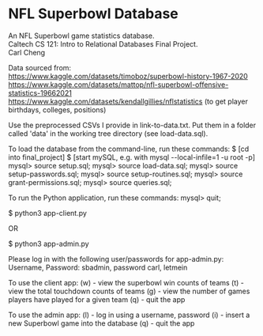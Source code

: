 # NFL Superbowl Database
An NFL Superbowl game statistics database.  
Caltech CS 121: Intro to Relational Databases Final Project.  
Carl Cheng  

Data sourced from:  
https://www.kaggle.com/datasets/timoboz/superbowl-history-1967-2020  
https://www.kaggle.com/datasets/mattop/nfl-superbowl-offensive-statistics-19662021  
https://www.kaggle.com/datasets/kendallgillies/nflstatistics (to get player birthdays, colleges, positions)  

Use the preprocessed CSVs I provide in link-to-data.txt. Put them in a folder called 'data' in the working tree directory (see load-data.sql).

To load the database from the command-line, run these commands:
$ [cd into final_project]
$ [start mySQL, e.g. with mysql --local-infile=1 -u root -p]
mysql> source setup.sql;
mysql> source load-data.sql;
mysql> source setup-passwords.sql;
mysql> source setup-routines.sql;
mysql> source grant-permissions.sql;
mysql> source queries.sql;

To run the Python application, run these commands:
mysql> quit;

$ python3 app-client.py

OR

$ python3 app-admin.py

Please log in with the following user/passwords for app-admin.py:
    Username, Password:
    sbadmin, password
    carl, letmein

To use the client app:
    (w) - view the superbowl win counts of teams
    (t) - view the total touchdown counts of teams
    (g) - view the number of games players have played for a given team
    (q) - quit the app

To use the admin app:
    (l) - log in using a username, password
    (i) - insert a new Superbowl game into the database
    (q) - quit the app

